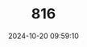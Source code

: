 ---
title: "816"
date: "2024-10-20 09:59:10"
rating: 4.0
status: "看过"
review: "每个孩子都在用力的活着，影片不错。"
url: "https://movie.douban.com/subject/36159741/"
type: "movie"
year: 2024
isPublic: true
cover: "https://cdn.sa.net/2025/02/10/wovkGhle6D2Qp3L.webp"
---